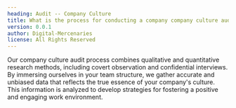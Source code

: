 ```yaml
---
heading: Audit -- Company Culture
title: What is the process for conducting a company company culture audit
version: 0.0.1
author: Digital-Mercenaries
license: All Rights Reserved
---
```



Our company culture audit process combines qualitative and quantitative
research methods, including covert observation and confidential interviews.
By immersing ourselves in your team structure, we gather accurate and
unbiased data that reflects the true essence of your company's culture. This
information is analyzed to develop strategies for fostering a positive and
engaging work environment.

